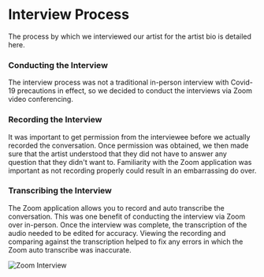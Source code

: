 # Interview Process

The process by which we interviewed our artist for the artist bio is detailed here.

### Conducting the Interview
The interview process was not a traditional in-person interview with Covid-19 precautions in effect, so we decided to conduct the interviews via Zoom video conferencing. 

### Recording the Interview
It was important to get permission from the interviewee before we actually recorded the conversation. Once permission was obtained, we then made sure that the artist understood that they did not have to answer any question that they didn't want to. Familiarity with the Zoom application was important as not recording properly could result in an embarrassing do over.

### Transcribing the Interview
The Zoom application allows you to record and auto transcribe the conversation. This was one benefit of conducting the interview via Zoom over in-person. Once the interview was complete, the transcription of the audio needed to be edited for accuracy. Viewing the recording and comparing against the transcription helped to fix any errors in which the Zoom auto transcribe was inaccurate. 

![Zoom Interview](https://site/assets/images/online-interview.png)